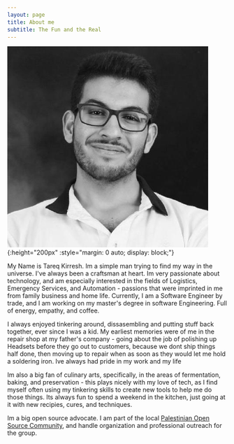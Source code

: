 ```yaml
---
layout: page
title: About me
subtitle: The Fun and the Real
---
```

![portrait](./img/portrait.jpeg){:height="200px" :style="margin: 0 auto; display: block;"}

My Name is Tareq Kirresh. Im a simple man trying to find my way in the universe.
I've always been a craftsman at heart. Im very passionate about technology, 
and am especially interested in the fields of Logistics, Emergency Services,
and Automation - passions that were imprinted in me from family business and
home life. Currently, I am a Software Engineer by trade, and I am working on 
my master's degree in software Engineering. Full of energy, empathy, and coffee.


I always enjoyed tinkering around, 
dissasembling and putting stuff back together, ever since I was a kid. My 
earliest memories were of me in the repair shop at my father's company - going
about the job of polishing up Headsets before they go out to customers, because
we dont ship things half done, then moving up to repair when as soon as they 
would let me hold a soldering iron. Ive always had pride in my work and
my life

Im also a big fan of culinary arts, specifically, in the areas of fermentation,
baking, and preservation - this plays nicely with my love of tech, as I find
myself often using my tinkering skills to create new tools to help me do those
things. Its always fun to spend a weekend in the kitchen, just going at it with
new recipies, cures, and techniques. 

Im a big open source advocate. I am part of the local [Palestinian Open Source
Community](https://palosc.org), and handle organization and professional outreach
for the group. 


